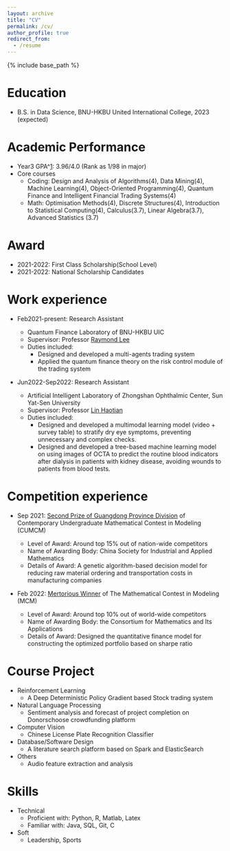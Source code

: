 ```yaml
---
layout: archive
title: "CV"
permalink: /cv/
author_profile: true
redirect_from:
  - /resume
---
```


{% include base_path %}

Education
======
* B.S. in Data Science, BNU-HKBU United International College, 2023 (expected)

Academic Performance
======
* Year3 GPA^[1](https://github.com/JeremyLynnn/jeremylynnn.github.io/blob/master/files/%E6%88%90%E7%BB%A9%E5%8D%95.pdf): 3.96/4.0 (Rank as 1/98 in major)
* Core courses
  * Coding: Design and Analysis of Algorithms(4), Data Mining(4), Machine Learning(4), Object-Oriented Programming(4), Quantum Finance and Intelligent Financial Trading Systems(4)
  * Math: Optimisation Methods(4), Discrete Structures(4), Introduction to Statistical Computing(4), Calculus(3.7), Linear Algebra(3.7), Advanced Statistics (3.7)
  
Award
======
* 2021-2022: First Class Scholarship(School Level)
* 2021-2022: National Scholarship Candidates

Work experience
======
* Feb2021-present: Research Assistant
  * Quantum Finance Laboratory of BNU-HKBU UIC
  * Supervisor: Professor [Raymond Lee](https://dst.uic.edu.cn/en/faculty/faculty.htm#/raymondshtlee/en)
  * Duties included: 
    * Designed and developed a multi-agents trading system
    * Applied the quantum finance theory on the risk control module of the trading system
  
* Jun2022-Sep2022: Research Assistant
  * Artificial Intelligent Laboratory of Zhongshan Ophthalmic Center, Sun Yat-Sen University
  * Supervisor: Professor [Lin Haotian](https://bme.sysu.edu.cn/teacher/teacher05/1395910.htm)
  * Duties included: 
    * Designed and developed a multimodal learning model (video + survey table) to stratify dry eye symptoms, preventing unnecessary and complex checks.
    * Designed and developed a tree-based machine learning model on using images of OCTA to predict the routine blood indicators after dialysis in patients with kidney disease, avoiding wounds to patients from blood tests.
  
Competition experience
=====
* Sep 2021: [Second Prize of Guangdong Province Division](https://github.com/JeremyLynnn/jeremylynnn.github.io/blob/master/files/%E5%9B%BD%E8%B5%9B%E5%A5%96%E7%8A%B6.pdf) of Contemporary Undergraduate Mathematical Contest in Modeling (CUMCM)
  * Level of Award: Around top 15% out of nation-wide competitors 
  * Name of Awarding Body: China Society for Industrial and Applied Mathematics
  * Details of Award: A genetic algorithm-based decision model for reducing raw material ordering and transportation costs in manufacturing companies

* Feb 2022: [Mertorious Winner](https://github.com/JeremyLynnn/jeremylynnn.github.io/blob/master/files/%E7%BE%8E%E8%B5%9B%E5%A5%96%E7%8A%B6.pdf) of The Mathematical Contest in Modeling (MCM)
  * Level of Award: Around top 10% out of world-wide competitors 
  * Name of Awarding Body: the Consortium for Mathematics and Its Applications
  * Details of Award: Designed the quantitative finance model for constructing the optimized portfolio based on sharpe ratio

Course Project
=====
* Reinforcement Learning
  * A Deep Deterministic Policy Gradient based Stock trading system
* Natural Language Processing
  * Sentiment analysis and forecast of project completion on Donorschoose crowdfunding platform
* Computer Vision
  * Chinese License Plate Recognition Classifier
* Database/Software Design
  * A literature search platform based on Spark and ElasticSearch
* Others
  * Audio feature extraction and analysis

Skills
======
* Technical
  * Proficient with: Python, R, Matlab, Latex
  * Familiar with: Java, SQL, Git, C
* Soft 
  * Leadership, Sports

  
